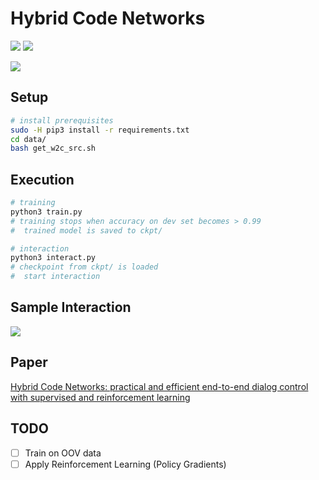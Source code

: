 # Hybrid Code Networks


![](https://img.shields.io/badge/tensorflow-1.0.1-green.svg) ![](https://img.shields.io/badge/gensim-2.0.0-blue.svg)

![](https://raw.githubusercontent.com/voicy-ai/DialogStateTracking/master/images/hcn-block-diagram.png)


## Setup


```bash
# install prerequisites
sudo -H pip3 install -r requirements.txt
cd data/ 
bash get_w2c_src.sh
```

## Execution


```bash
# training
python3 train.py
# training stops when accuracy on dev set becomes > 0.99
#  trained model is saved to ckpt/

# interaction 
python3 interact.py
# checkpoint from ckpt/ is loaded
#  start interaction
```

## Sample Interaction


![](https://raw.githubusercontent.com/voicy-ai/DialogStateTracking/master/images/hcn-interaction.png)


## Paper


[Hybrid Code Networks: practical and efficient end-to-end dialog control with supervised and reinforcement learning](https://arxiv.org/abs/1702.03274)


## TODO

- [ ] Train on OOV data
- [ ] Apply Reinforcement Learning (Policy Gradients)
